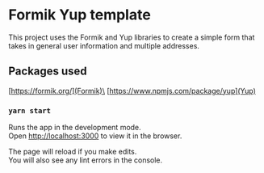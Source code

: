 # Formik Yup template

This project uses the Formik and Yup libraries to create a simple form that takes in general user information and multiple addresses.

## Packages used

[https://formik.org/](Formik)\
[https://www.npmjs.com/package/yup](Yup)

### `yarn start`

Runs the app in the development mode.\
Open [http://localhost:3000](http://localhost:3000) to view it in the browser.

The page will reload if you make edits.\
You will also see any lint errors in the console.
